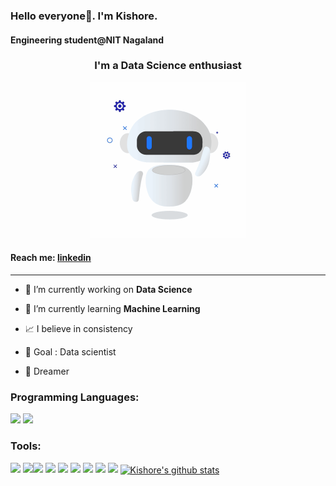 ### Hello everyone👋.  I'm Kishore.

#### Engineering student@NIT Nagaland
<h3 align="center">I'm a Data Science enthusiast </h3>
<p align= "center"><img src="https://github.com/amboulouma/amboulouma/blob/master/animation.gif" width="250" height="250"></p>

#### Reach me: [linkedin](https://www.linkedin.com/in/kadatatlukishore)

*****
- 🔭 I’m currently working on **Data Science**

- 🌱 I’m currently learning **Machine Learning**
- :chart_with_upwards_trend: I believe in consistency
- :dart: Goal : Data scientist
- :100: Dreamer

### Programming Languages:
[<img target="_blank" src="https://ih1.redbubble.net/image.411682602.8572/st,small,845x845-pad,1000x1000,f8f8f8.u2.jpg" width=50>](https://www.python.org)
<img target="_blank" src="https://techskill.sg/wp-content/uploads/2020/07/31-312155_c-programming-language-logo-hd-png-download__1_-removebg-preview.png" width=50>

### Tools:
[<img target="_blank" src="https://blog.eduonix.com/wp-content/uploads/2018/12/Linear-Discriminant-Analysis.jpg" width=100>](https://scikit-learn.org/stable/) [<img target="_blank" src="https://pbs.twimg.com/profile_images/1187765724451868673/uVw1PWA7.png" width=50>](https://pandas.pydata.org/)[<img target="_blank" src="https://discoversdkcdn.azureedge.net/runtimecontent/companyfiles/6617/2328/thumbnail.png?v131141820642441697" width=50>](https://scrapy.org/)
[<img target="_blank" src="https://assets.website-files.com/5dc3b47ddc6c0c2a1af74ad0/5e18182db827fa0659541754_RGB_Logo_Vertical_Color_Light_Bg.png" width=80>](https://www.streamlit.io/) [<img target="_blank" src="https://images.prismic.io/plotly-marketing-website/bd1f702a-b623-48ab-a459-3ee92a7499b4_logo-plotly.svg?auto=compress,format" width=80>](https://plotly.com/) [<img target="_blank" src="https://miro.medium.com/max/3600/1*fIjRtO5P8zc3pjs0E5hYkw.png" width=100>](https://www.heroku.com/)
[<img target="_blank" src="https://matplotlib.org/stable/_static/logo2_compressed.svg" width=80>](https://matplotlib.org/stable/index.html)
[<img target="_blank" src="https://seaborn.pydata.org/_static/logo-wide-lightbg.svg" width=80>](https://seaborn.pydata.org/)
[<img target="_blank" src="https://flask.palletsprojects.com/en/1.1.x/_images/flask-logo.png" width=80>](https://flask.palletsprojects.com/en/1.1.x/)
<a href="https://github.com/kadatatlukishore">
 <img align="center" src="https://github-readme-stats.vercel.app/api?username=kadatatlukishore&show_icons=true&theme=dracula&line_height=27" alt="Kishore's github stats"/>
</a>
